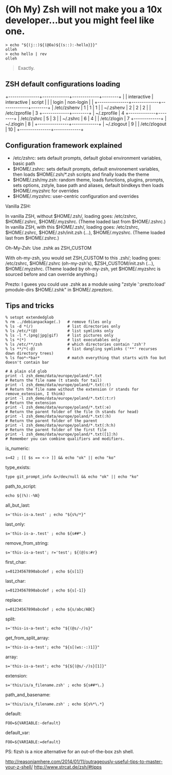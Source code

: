 (Oh My) Zsh will not make you a 10x developer...but you might feel like one.
============================================================================

```
> echo "${(j::)${(@Oa)${(s::):-hello}}}"
olleh
> echo hello | rev
olleh
```

> Exactly.

ZSH default configurations loading
----------------------------------

+---------------+-------------+-------------+--------+
|               | interactive | interactive | script |
|               | login       | non-login   |        |
+---------------+-------------+-------------+--------+
| /etc/zshenv   | 1           | 1           | 1      |
| ~/.zshenv     |  2          |  2          |  2     |
| /etc/zprofile |   3         +-------------+--------+
| ~/.zprofile   |    4        +-------------+--------+
| /etc/zshrc    |     5       |   3         |
| ~/.zshrc      |      6      |    4        |
| /etc/zlogin   |       7     +-------------+
| ~/.zlogin     |        8    |
+---------------+-------------+
| ~/.zlogout    |         9   |
| /etc/zlogout  |          10 |
+---------------+-------------+

Configuration framework explained
---------------------------------

* /etc/zshrc: sets default prompts, default global environment variables, basic path
* $HOME/.zshrc: sets default prompts, default environement variables,
then loads $HOME/.zsh/*.zsh scripts and finally loads the theme
* $HOME/.zsh/my.zsh: random theme, loads functions, plugins, prompts, sets options, zstyle, base path and aliases, default bindkeys
then loads $HOME/.myzshrc for overrides
* $HOME/.myzshrc: user-centric configuration and overrides

Vanilla ZSH:

In vanilla ZSH, without $HOME/.zsh/, loading goes: /etc/zshrc, $HOME/.zshrc, $HOME/.myzshrc. (Theme loaded last from $HOME/.zshrc.)
In vanilla ZSH, with this $HOME/.zsh/, loading goes: /etc/zshrc, $HOME/.zshrc, $HOME/.zsh/init.zsh (...), $HOME/.myzshrc. (Theme loaded last from $HOME/.zshrc.)

Oh-My-Zsh: Use .zshk as ZSH_CUSTOM

With oh-my-zsh, you would set ZSH_CUSTOM to this .zsh/; loading goes: /etc/zshrc, $HOME/.zshrc (oh-my-zsh's), $ZSH_CUSTOM/init.zsh (...), $HOME/.myzshrc. (Theme loaded by oh-my-zsh, yet $HOME/.myzshrc is sourced before and can override anything.)

Prezto: I guees you could use .zshk as a module using "zstyle ':prezto:load' pmodule-dirs $HOME/.zshk" in $HOME/.zpreztorc.

Tips and tricks
---------------

```
% setopt extendedglob
% rm ../debianpackage(.)   # remove files only
% ls -d *(/)               # list directories only
% ls /etc/*(@)             # list symlinks only
% ls -l *.(png|jpg|gif)    # list pictures only
% ls *(*)                  # list executables only
% ls /etc/**/zsh           # which directories contain 'zsh'?
% ls **/*(-@)              # list dangling symlinks ('**' recurses down directory trees)
% ls foo*~*bar*            # match everything that starts with foo but doesn't contain bar
```

```
# A plain old glob
print -l zsh_demo/data/europe/poland/*.txt
# Return the file name (t stands for tail)
print -l zsh_demo/data/europe/poland/*.txt(:t)
# Return the file name without the extension (r stands for remove_extension, I think)
print -l zsh_demo/data/europe/poland/*.txt(:t:r)
# Return the extension
print -l zsh_demo/data/europe/poland/*.txt(:e)
# Return the parent folder of the file (h stands for head)
print -l zsh_demo/data/europe/poland/*.txt(:h)
# Return the parent folder of the parent
print -l zsh_demo/data/europe/poland/*.txt(:h:h)
# Return the parent folder of the first file
print -l zsh_demo/data/europe/poland/*.txt([1]:h)
# Remember you can combine qualifiers and modifiers.
```

is_numeric:
```
s=42 ; [[ $s == <-> ]] && echo "ok" || echo "ko"
```
type_exists:
```
type git_prompt_info &>/dev/null && echo "ok" || echo "ko"
```
path_to_script:
```
echo ${(%):-%N}
```
all_but_last:
```
s='this-is-a.test' ; echo "${s%/*}"
```
last_only:
```
s='this-is-a-.test' ; echo ${s##*.}
```
remove_from_string:
```
s='this-is-a-test'; r='test'; ${(@)s:#r}
```
first_char:
```
s=01234567890abcdef ; echo ${s[1]}
```
last_char:
```
s=01234567890abcdef ; echo ${s[-1]}
```
replace:
```
s=01234567890abcdef ; echo ${s/abc/ABC}
```
split:
```
s='this-is-a-test'; echo "${(@s/-/)s}"
```
get_from_split_array:
```
s='this-is-a-test'; echo "${s[(ws:-:)1]}"
```
array:
```
s='this-is-a-test'; echo "${${(@s/-/)s}[1]}"
```
extension:
```
s='this/is/a_filename.zsh' ; echo ${s##*\.}
```
path_and_basename:
```
s='this/is/a_filename.zsh' ; echo ${s%*\.*}
```
default:
```
FOO=${VARIABLE:-default}
```
default_var:
```
FOO=${VARIABLE:=default}
```

PS: fizsh is a nice alternative for an out-of-the-box zsh shell.

http://reasoniamhere.com/2014/01/11/outrageously-useful-tips-to-master-your-z-shell/
http://www.strcat.de/zsh/#tipps

